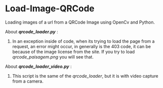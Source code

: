 # Load-Image-QRCode
Loading images of a url from a QRCode Image using OpenCv and Python.

About _**qrcode_loader.py**_ :
1. In an exception inside of code, when its trying to load the page from a request,
   an error might occur, in generally is the 403 code, it can be because of the image
   license from the site. If you try to load *qrcode_paisagem.png* you will see that.

About _**qrcode_loader_video.py**_ :
1. This script is the same of the *qrcode_loader*, but it is with video capture from a camera.
